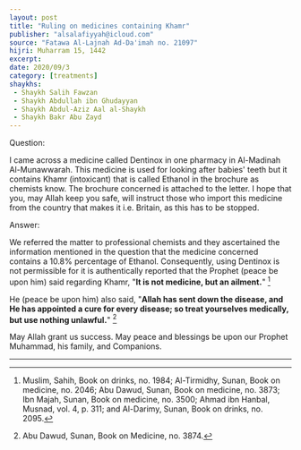 ```yaml
---
layout: post
title: "Ruling on medicines containing Khamr"
publisher: "alsalafiyyah@icloud.com"
source: "Fatawa Al-Lajnah Ad-Da'imah no. 21097"
hijri: Muharram 15, 1442
excerpt: 
date: 2020/09/3
category: [treatments]
shaykhs: 
 - Shaykh Salih Fawzan
 - Shaykh Abdullah ibn Ghudayyan
 - Shaykh Abdul-Aziz Aal al-Shaykh
 - Shaykh Bakr Abu Zayd
---
```


Question:

I came across a medicine called Dentinox in one pharmacy in Al-Madinah Al-Munawwarah. This medicine is used for looking after babies' teeth but it contains Khamr (intoxicant) that is called Ethanol in the brochure as chemists know. The brochure concerned is attached to the letter. I hope that you, may Allah keep you safe, will instruct those who import this medicine from the country that makes it i.e. Britain, as this has to be stopped. 

Answer:

We referred the matter to professional chemists and they ascertained the information mentioned in the question that the medicine concerned contains a 10.8% percentage of Ethanol. Consequently, using Dentinox is not permissible for it is authentically reported that the Prophet (peace be upon him) said regarding Khamr, "**It is not medicine, but an ailment.**" [^1]

He (peace be upon him) also said, "**Allah has sent down the disease, and He has appointed a cure for every disease; so treat yourselves medically, but use nothing unlawful.**" [^2]

May Allah grant us success. May peace and blessings be upon our Prophet Muhammad, his family, and Companions. 

---

[^1]: Muslim, Sahih, Book on drinks, no. 1984; Al-Tirmidhy, Sunan, Book on medicine, no. 2046; Abu Dawud, Sunan, Book on medicine, no. 3873; Ibn Majah, Sunan, Book on medicine, no. 3500; Ahmad ibn Hanbal, Musnad, vol. 4, p. 311; and Al-Darimy, Sunan, Book on drinks, no. 2095.
[^2]: Abu Dawud, Sunan, Book on Medicine, no. 3874.
